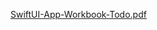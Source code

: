 [SwiftUI-App-Workbook-Todo.pdf](https://github.com/user-attachments/files/16740978/SwiftUI-App-Workbook-Todo.pdf)
